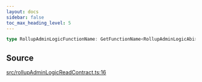 ```yaml
---
layout: docs
sidebar: false
toc_max_heading_level: 5
---
```


```ts
type RollupAdminLogicFunctionName: GetFunctionName<RollupAdminLogicAbi>;
```

## Source

[src/rollupAdminLogicReadContract.ts:16](https://github.com/OffchainLabs/arbitrum-orbit-sdk/blob/27c24d61cdc7e62a81af29bd04f39d5a3549ecb3/src/rollupAdminLogicReadContract.ts#L16)
